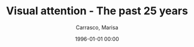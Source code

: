 ---
layout: post
title: Visual attention - The past 25 years

date: 1996-01-01 00:00
author: Carrasco, Marisa
tags: ["appearance","attention models","contrast sensitivity","covert attention","endogenous attention","exogenous attention","feature-based attention","neurophysiology of attention","performance","psychophysics","spatial attention","spatial resolution","sustained attention","transient attention"]
journal: Vision Research

link: https://doi.org/10.1016/j.visres.2011.04.012

year: 2011
---